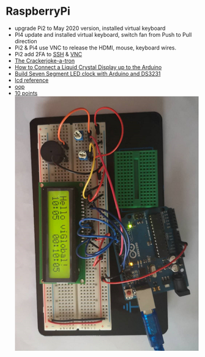 # RaspberryPi
* upgrade Pi2 to May 2020 version, installed virtual keyboard
* PI4 update and installed virtual keyboard, switch fan from Push to Pull direction
* Pi2 & Pi4 use VNC to release the HDMI, mouse, keyboard wires.
* Pi2 add 2FA to [SSH](https://www.raspberrypi.org/blog/setting-up-two-factor-authentication-on-your-raspberry-pi/) & [VNC](https://www.raspberrypi.org/forums/viewtopic.php?t=226283)
* [The Crackerjoke-a-tron](https://www.raspberrypi.org/blog/the-crackerjoke-a-tron/)
* [How to Connect a Liquid Crystal Display up to the Arduino](https://www.youtube.com/watch?v=z-j1j6XIUFI&t=128s)
* [Build Seven Segment LED clock with Arduino and DS3231](https://www.youtube.com/watch?v=qB0drI56zGE)
* [lcd reference](https://forum.arduino.cc/index.php?topic=185613.0)
* [oop](https://roboticsbackend.com/arduino-object-oriented-programming-oop/)
* [10 points](https://roboticsbackend.com/the-arduino-language-in-10-points/)
![lcd](./img/lcd.png "lcd")
